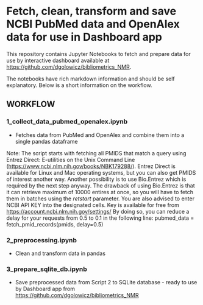 # Fetch, clean, transform and save NCBI PubMed data and OpenAlex data for use in Dashboard app

This repository contains Jupyter Notebooks to fetch and prepare data for use by interactive dashboard available at https://github.com/dgolowicz/bibliometrics_NMR.

The notebooks have rich markdown information and should be self explanatory. Below is a short information on the workflow. 

## WORKFLOW

### 1_collect_data_pubmed_openalex.ipynb

- Fetches data from PubMed and OpenAlex and combine them into a single pandas dataframe

Note: The script starts with fetching all PMIDS that match a query using Entrez Direct: E-utilities on the Unix Command Line (https://www.ncbi.nlm.nih.gov/books/NBK179288/).
Entrez Direct is available for Linux and Mac operating systems, but you can also get PMIDS of interest another way. Another possibility is to use Bio.Entrez which is required by the next step anyway. The drawback of using Bio.Entrez is that it can retrieve maximum of 10000 entires at once, so you will have to fetch them in batches using the *retstart* parameter.
You are also advised to enter NCBI API KEY into the designated cells. Key is available for free from https://account.ncbi.nlm.nih.gov/settings/
By doing so, you can reduce a delay for your requests from 0.5 to 0.1 in the following line: pubmed_data = fetch_pmid_records(pmids, delay=0.5)

### 2_preprocessing.ipynb

- Clean and transform data in pandas

### 3_prepare_sqlite_db.ipynb

- Save preprocessed data from Script 2 to SQLite database - ready to use by Dashboard app from https://github.com/dgolowicz/bibliometrics_NMR
